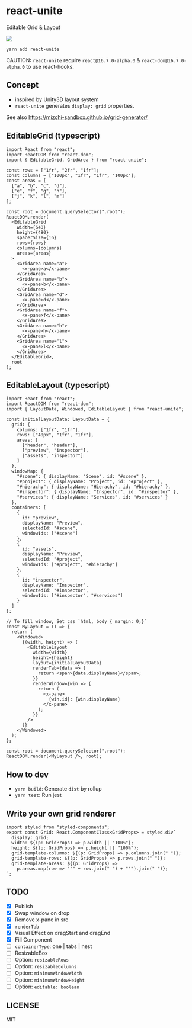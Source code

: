 # react-unite

Editable Grid & Layout

![](https://i.gyazo.com/a4781fc08dd2dd96b0db5aea61563d57.gif)

```
yarn add react-unite
```

CAUTION: `react-unite` require `react@16.7.0-alpha.0` & `react-dom@16.7.0-alpha.0` to use react-hooks.

## Concept

- inspired by Unity3D layout system
- `react-unite` generates `display: grid` properties.

See also https://mizchi-sandbox.github.io/grid-generator/

## EditableGrid (typescript)

```tsx
import React from "react";
import ReactDOM from "react-dom";
import { EditableGrid, GridArea } from "react-unite";

const rows = ["1fr", "2fr", "1fr"];
const columns = ["100px", "1fr", "1fr", "100px"];
const areas = [
  ["a", "b", "c", "d"],
  ["e", "f", "g", "h"],
  ["j", "k", "l", "m"]
];

const root = document.querySelector(".root");
ReactDOM.render(
  <EditableGrid
    width={640}
    height={480}
    spacerSize={16}
    rows={rows}
    columns={columns}
    areas={areas}
  >
    <GridArea name="a">
      <x-pane>a</x-pane>
    </GridArea>
    <GridArea name="b">
      <x-pane>b</x-pane>
    </GridArea>
    <GridArea name="d">
      <x-pane>d</x-pane>
    </GridArea>
    <GridArea name="f">
      <x-pane>f</x-pane>
    </GridArea>
    <GridArea name="h">
      <x-pane>h</x-pane>
    </GridArea>
    <GridArea name="l">
      <x-pane>l</x-pane>
    </GridArea>
  </EditableGrid>,
  root
);
```

## EditableLayout (typescript)

```tsx
import React from "react";
import ReactDOM from "react-dom";
import { LayoutData, Windowed, EditableLayout } from "react-unite";

const initialLayoutData: LayoutData = {
  grid: {
    columns: ["1fr", "1fr"],
    rows: ["40px", "1fr", "1fr"],
    areas: [
      ["header", "header"],
      ["preview", "inspector"],
      ["assets", "inspector"]
    ]
  },
  windowMap: {
    "#scene": { displayName: "Scene", id: "#scene" },
    "#project": { displayName: "Project", id: "#project" },
    "#hierachy": { displayName: "Hierachy", id: "#hierachy" },
    "#inspector": { displayName: "Inspector", id: "#inspector" },
    "#services": { displayName: "Services", id: "#services" }
  },
  containers: [
    {
      id: "preview",
      displayName: "Preview",
      selectedId: "#scene",
      windowIds: ["#scene"]
    },
    {
      id: "assets",
      displayName: "Preview",
      selectedId: "#project",
      windowIds: ["#project", "#hierachy"]
    },
    {
      id: "inspector",
      displayName: "Inspector",
      selectedId: "#inspector",
      windowIds: ["#inspector", "#services"]
    }
  ]
};

// To fill window, Set css `html, body { margin: 0;}`
const MyLayout = () => {
  return (
    <Windowed>
      {(width, height) => (
        <EditableLayout
          width={width}
          height={height}
          layout={initialLayoutData}
          renderTab={data => {
            return <span>{data.displayName}</span>;
          }}
          renderWindow={win => {
            return (
              <x-pane>
                {win.id}: {win.displayName}
              </x-pane>
            );
          }}
        />
      )}
    </Windowed>
  );
};

const root = document.querySelector(".root");
ReactDOM.render(<MyLayout />, root);
```

## How to dev

- `yarn build`: Generate `dist` by rollup
- `yarn test`: Run jest

## Write your own grid renderer

```tsx
import styled from "styled-components";
export const Grid: React.ComponentClass<GridProps> = styled.div`
  display: grid;
  width: ${(p: GridProps) => p.width || "100%"};
  height: ${(p: GridProps) => p.height || "100%"};
  grid-template-columns: ${(p: GridProps) => p.columns.join(" ")};
  grid-template-rows: ${(p: GridProps) => p.rows.join(" ")};
  grid-template-areas: ${(p: GridProps) =>
    p.areas.map(row => "'" + row.join(" ") + "'").join(" ")};
`;
```

## TODO

- [x] Publish
- [x] Swap window on drop
- [x] Remove x-pane in src
- [x] `renderTab`
- [x] Visual Effect on dragStart and dragEnd
- [x] Fill Component
- [ ] `containerType`: one | tabs | nest
- [ ] ResizableBox
- [ ] Option: `resizableRows`
- [ ] Option: `resizableColumns`
- [ ] Option: `minimumWindowWidth`
- [ ] Option: `minimumWindowHeight`
- [ ] Option: `editable: boolean`

## LICENSE

MIT
